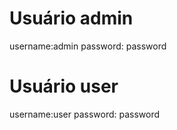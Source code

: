 # Usuário admin

username:admin
password: password

# Usuário user

username:user
password: password